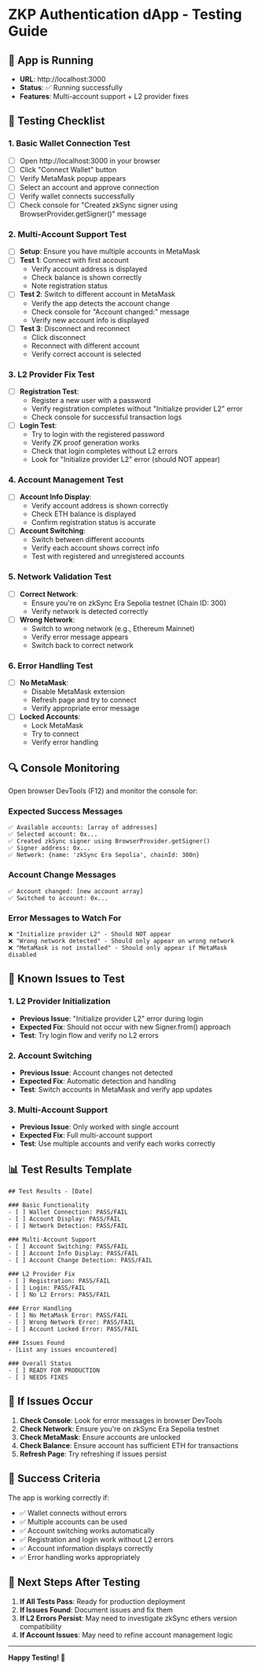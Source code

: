 # ZKP Authentication dApp - Testing Guide

## 🚀 **App is Running**
- **URL**: http://localhost:3000
- **Status**: ✅ Running successfully
- **Features**: Multi-account support + L2 provider fixes

## 🧪 **Testing Checklist**

### **1. Basic Wallet Connection Test**
- [ ] Open http://localhost:3000 in your browser
- [ ] Click "Connect Wallet" button
- [ ] Verify MetaMask popup appears
- [ ] Select an account and approve connection
- [ ] Verify wallet connects successfully
- [ ] Check console for "Created zkSync signer using BrowserProvider.getSigner()" message

### **2. Multi-Account Support Test**
- [ ] **Setup**: Ensure you have multiple accounts in MetaMask
- [ ] **Test 1**: Connect with first account
  - Verify account address is displayed
  - Check balance is shown correctly
  - Note registration status
- [ ] **Test 2**: Switch to different account in MetaMask
  - Verify the app detects the account change
  - Check console for "Account changed:" message
  - Verify new account info is displayed
- [ ] **Test 3**: Disconnect and reconnect
  - Click disconnect
  - Reconnect with different account
  - Verify correct account is selected

### **3. L2 Provider Fix Test**
- [ ] **Registration Test**:
  - Register a new user with a password
  - Verify registration completes without "Initialize provider L2" error
  - Check console for successful transaction logs
- [ ] **Login Test**:
  - Try to login with the registered password
  - Verify ZK proof generation works
  - Check that login completes without L2 errors
  - Look for "Initialize provider L2" error (should NOT appear)

### **4. Account Management Test**
- [ ] **Account Info Display**:
  - Verify account address is shown correctly
  - Check ETH balance is displayed
  - Confirm registration status is accurate
- [ ] **Account Switching**:
  - Switch between different accounts
  - Verify each account shows correct info
  - Test with registered and unregistered accounts

### **5. Network Validation Test**
- [ ] **Correct Network**:
  - Ensure you're on zkSync Era Sepolia testnet (Chain ID: 300)
  - Verify network is detected correctly
- [ ] **Wrong Network**:
  - Switch to wrong network (e.g., Ethereum Mainnet)
  - Verify error message appears
  - Switch back to correct network

### **6. Error Handling Test**
- [ ] **No MetaMask**:
  - Disable MetaMask extension
  - Refresh page and try to connect
  - Verify appropriate error message
- [ ] **Locked Accounts**:
  - Lock MetaMask
  - Try to connect
  - Verify error handling

## 🔍 **Console Monitoring**

Open browser DevTools (F12) and monitor the console for:

### **Expected Success Messages**
```
✅ Available accounts: [array of addresses]
✅ Selected account: 0x...
✅ Created zkSync signer using BrowserProvider.getSigner()
✅ Signer address: 0x...
✅ Network: {name: 'zkSync Era Sepolia', chainId: 300n}
```

### **Account Change Messages**
```
✅ Account changed: [new account array]
✅ Switched to account: 0x...
```

### **Error Messages to Watch For**
```
❌ "Initialize provider L2" - Should NOT appear
❌ "Wrong network detected" - Should only appear on wrong network
❌ "MetaMask is not installed" - Should only appear if MetaMask disabled
```

## 🐛 **Known Issues to Test**

### **1. L2 Provider Initialization**
- **Previous Issue**: "Initialize provider L2" error during login
- **Expected Fix**: Should not occur with new Signer.from() approach
- **Test**: Try login flow and verify no L2 errors

### **2. Account Switching**
- **Previous Issue**: Account changes not detected
- **Expected Fix**: Automatic detection and handling
- **Test**: Switch accounts in MetaMask and verify app updates

### **3. Multi-Account Support**
- **Previous Issue**: Only worked with single account
- **Expected Fix**: Full multi-account support
- **Test**: Use multiple accounts and verify each works correctly

## 📊 **Test Results Template**

```
## Test Results - [Date]

### Basic Functionality
- [ ] Wallet Connection: PASS/FAIL
- [ ] Account Display: PASS/FAIL
- [ ] Network Detection: PASS/FAIL

### Multi-Account Support
- [ ] Account Switching: PASS/FAIL
- [ ] Account Info Display: PASS/FAIL
- [ ] Account Change Detection: PASS/FAIL

### L2 Provider Fix
- [ ] Registration: PASS/FAIL
- [ ] Login: PASS/FAIL
- [ ] No L2 Errors: PASS/FAIL

### Error Handling
- [ ] No MetaMask Error: PASS/FAIL
- [ ] Wrong Network Error: PASS/FAIL
- [ ] Account Locked Error: PASS/FAIL

### Issues Found
- [List any issues encountered]

### Overall Status
- [ ] READY FOR PRODUCTION
- [ ] NEEDS FIXES
```

## 🚨 **If Issues Occur**

1. **Check Console**: Look for error messages in browser DevTools
2. **Check Network**: Ensure you're on zkSync Era Sepolia testnet
3. **Check MetaMask**: Ensure accounts are unlocked
4. **Check Balance**: Ensure account has sufficient ETH for transactions
5. **Refresh Page**: Try refreshing if issues persist

## 🎯 **Success Criteria**

The app is working correctly if:
- ✅ Wallet connects without errors
- ✅ Multiple accounts can be used
- ✅ Account switching works automatically
- ✅ Registration and login work without L2 errors
- ✅ Account information displays correctly
- ✅ Error handling works appropriately

## 📝 **Next Steps After Testing**

1. **If All Tests Pass**: Ready for production deployment
2. **If Issues Found**: Document issues and fix them
3. **If L2 Errors Persist**: May need to investigate zkSync ethers version compatibility
4. **If Account Issues**: May need to refine account management logic

---

**Happy Testing! 🚀**










